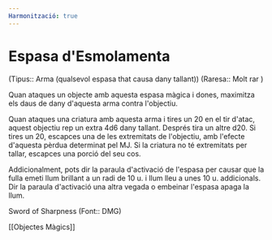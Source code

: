 ```yaml
---
Harmonització: true
---
```

# Espasa d'Esmolamenta

(Tipus:: Arma (qualsevol espasa that causa dany tallant)) (Raresa:: Molt rar )

Quan ataques un objecte amb aquesta espasa màgica i dones, maximitza els daus de dany d'aquesta arma contra l'objectiu.

Quan ataques una criatura amb aquesta arma i tires un 20 en el tir d'atac, aquest objectiu rep un extra 4d6 dany tallant. Després tira un altre d20. Si tires un 20, escapces una de les extremitats de l'objectiu, amb l'efecte d'aquesta pèrdua determinat pel MJ. Si la criatura no té extremitats per tallar, escapces una porció del seu cos.

Addicionalment, pots dir la paraula d'activació de l'espasa per causar que la fulla emeti llum brillant a un radi de 10 u. i llum lleu a unes 10 u. addicionals. Dir la paraula d'activació una altra vegada o embeinar l'espasa apaga la llum.

Sword of Sharpness (Font:: DMG)

[[Objectes Màgics]]
